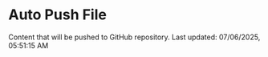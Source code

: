 # Auto Push File

Content that will be pushed to GitHub repository.
Last updated: 07/06/2025, 05:51:15 AM